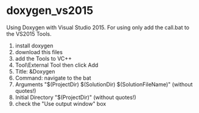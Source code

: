 # doxygen_vs2015
Using Doxygen with Visual Studio 2015. For using only add the call.bat to the VS2015 Tools.

1. install doxygen
2. download this files
3. add the Tools to VC++
4. Tool\External Tool then click Add
5. Title: &Doxygen
6. Command: navigate to the bat
7. Arguments "$(ProjectDir) $(SolutionDir) $(SolutionFileName)" (without quotes!)
8. Initial Directory "$(ProjectDir)"  (without quotes!)
9. check the "Use output window" box
